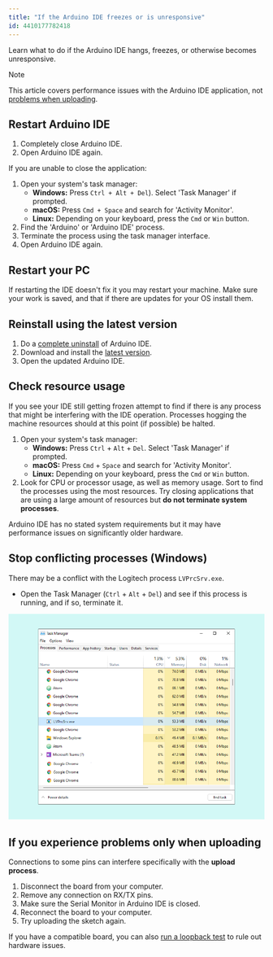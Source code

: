 ```yaml
---
title: "If the Arduino IDE freezes or is unresponsive"
id: 4410177782418
---
```


Learn what to do if the Arduino IDE hangs, freezes, or otherwise becomes unresponsive.

> [!NOTE]
> This article covers performance issues with the Arduino IDE application, not [problems when uploading](https://support.arduino.cc/hc/en-us/articles/4403365313810-If-your-sketch-doesn-t-upload).

## Restart Arduino IDE

1. Completely close Arduino IDE.
2. Open Arduino IDE again.

If you are unable to close the application:

1. Open your system's task manager:
   * **Windows:** Press `Ctrl + Alt + Del`). Select 'Task Manager' if prompted.
   * **macOS:** Press `Cmd + Space` and search for 'Activity Monitor'.
   * **Linux:** Depending on your keyboard, press the `Cmd` or `Win` button.
2. Find the 'Arduino' or 'Arduino IDE' process.
3. Terminate the process using the task manager interface.
4. Open Arduino IDE again.

## Restart your PC

If restarting the IDE doesn't fix it you may restart your machine. Make sure your work is saved, and that if there are updates for your OS install them.

## Reinstall using the latest version

1. Do a [complete uninstall](https://support.arduino.cc/hc/en-us/articles/360021325733-How-to-do-a-complete-uninstall-of-the-Arduino-IDE) of Arduino IDE.
2. Download and install the [latest version](https://www.arduino.cc/en/software).
3. Open the updated Arduino IDE.

## Check resource usage

If you see your IDE still getting frozen attempt to find if there is any process that might be interfering with the IDE operation. Processes hogging the machine resources should at this point (if possible) be halted.

1. Open your system's task manager:
   * **Windows:** Press `Ctrl` + `Alt` + `Del`. Select 'Task Manager' if prompted.
   * **macOS:** Press `Cmd` + `Space` and search for 'Activity Monitor'.
   * **Linux:** Depending on your keyboard, press the `Cmd` or `Win` button.
2. Look for CPU or processor usage, as well as memory usage. Sort to find the processes using the most resources. Try closing applications that are using a large amount of resources but **do not terminate system processes**.

Arduino IDE has no stated system requirements but it may have performance issues on significantly older hardware.

## Stop conflicting processes (Windows)

There may be a conflict with the Logitech process `LVPrcSrv.exe`.

* Open the Task Manager (`Ctrl` + `Alt` + `Del`) and see if this process is running, and if so, terminate it.

![Task manager running the mentioned process](img/LVPProcess.png)

## If you experience problems only when uploading

Connections to some pins can interfere specifically with the **upload process**.

1. Disconnect the board from your computer.
2. Remove any connection on RX/TX pins.
3. Make sure the Serial Monitor in Arduino IDE is closed.
4. Reconnect the board to your computer.
5. Try uploading the sketch again.

If you have a compatible board, you can also [run a loopback test](https://support.arduino.cc/hc/en-us/articles/360020366520-How-to-do-a-loopback-test) to rule out hardware issues.

